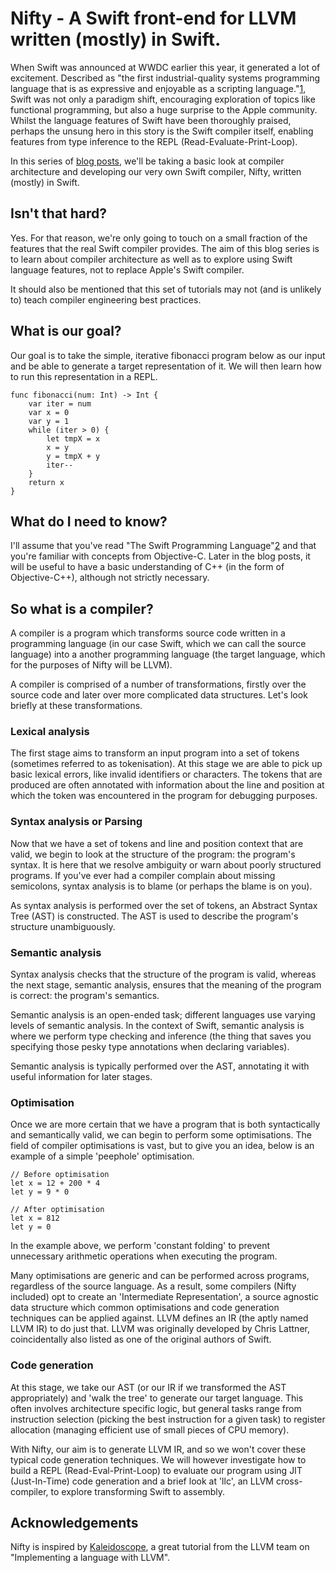 Nifty - A Swift front-end for LLVM written (mostly) in Swift.
=====

When Swift was announced at WWDC earlier this
year, it generated a lot of excitement.
Described as "the first industrial-quality
systems programming language that is as
expressive and enjoyable as a scripting
language."[1], Swift was not only a
paradigm shift, encouraging exploration of
topics like functional programming, but
also a huge surprise to the Apple community.
Whilst the language features of Swift have been
thoroughly praised, perhaps the unsung hero in
this story is the Swift compiler itself,
enabling features from type inference to the
REPL (Read-Evaluate-Print-Loop).

In this series of [blog posts][blog], we'll be taking a basic look at compiler
architecture and developing our very own Swift compiler, Nifty, written (mostly) in
Swift.

## Isn't that hard? ##

Yes. For that reason, we're only going to touch on a small fraction of the
features that the real Swift compiler provides. The aim of this blog series is
to learn about compiler architecture as well as to explore using Swift language
features, not to replace Apple's Swift compiler.

It should also be mentioned that this set of tutorials may not (and is unlikely
to) teach compiler engineering best practices.

## What is our goal? ##

Our goal is to take the simple, iterative fibonacci program below as our input
and be able to generate a target representation of it. We will then learn how to
run this representation in a REPL.

```
func fibonacci(num: Int) -> Int {
    var iter = num
    var x = 0
    var y = 1
    while (iter > 0) {
        let tmpX = x
        x = y
        y = tmpX + y
        iter--
    }
    return x
}
```

## What do I need to know? ##

I'll assume that you've read "The Swift Programming Language"[2] and
that you're familiar with concepts from Objective-C. Later in the blog posts,
it will be useful to have a basic understanding of C++ (in the form of
Objective-C++), although not strictly necessary.

## So what is a compiler? ##

A compiler is a program which transforms source code written in a programming
language (in our case Swift, which we can call the source language) into a
another programming language (the target language, which for the purposes of
Nifty will be LLVM).

A compiler is comprised of a number of transformations, firstly over the source
code and later over more complicated data structures. Let's look briefly at
these transformations.

### Lexical analysis ###

The first stage aims to transform an input program into a set of tokens (sometimes
referred to as tokenisation). At this stage we are able to pick up basic
lexical errors, like invalid identifiers or characters. The tokens that are
produced are often annotated with information about the line and
position at which the token was encountered in the program for debugging purposes.

### Syntax analysis or Parsing ###

Now that we have a set of tokens and line and position context that are valid,
we begin to look at the structure of the program: the program's syntax. It is
here that we resolve ambiguity or warn about poorly structured programs. If
you've ever had a compiler complain about missing semicolons, syntax analysis
is to blame (or perhaps the blame is on you).

As syntax analysis is performed over the set of tokens, an Abstract Syntax Tree
(AST) is constructed. The AST is used to describe the program's structure
unambiguously.

### Semantic analysis ###

Syntax analysis checks that the structure of the program is valid, whereas the
next stage, semantic analysis, ensures that the meaning of the program is
correct: the program's semantics.

Semantic analysis is an open-ended task; different languages use varying levels
of semantic analysis. In the context of Swift, semantic analysis is where we
perform type checking and inference (the thing that saves you specifying those pesky type
annotations when declaring variables).

Semantic analysis is typically performed over the AST, annotating it with useful
information for later stages.

### Optimisation ###

Once we are more certain that we have a program that is both syntactically and
semantically valid, we can begin to perform some optimisations. The field of
compiler optimisations is vast, but to give you an idea, below is an example of
a simple 'peephole' optimisation.

```
// Before optimisation
let x = 12 + 200 * 4 
let y = 9 * 0

// After optimisation
let x = 812
let y = 0
```

In the example above, we perform 'constant folding' to prevent unnecessary
arithmetic operations when executing the program.

Many optimisations are generic and can be performed across programs, regardless
of the source language. As a result, some compilers (Nifty included) opt to
create an 'Intermediate Representation', a source agnostic data structure which
common optimisations and code generation techniques can be applied against.
LLVM defines an IR (the aptly named LLVM IR) to do just that. LLVM was
originally developed by Chris Lattner, coincidentally also listed as one of the
original authors of Swift.

### Code generation ###

At this stage, we take our AST (or our IR if we transformed the AST
appropriately) and 'walk the tree' to generate our target language. This often
involves architecture specific logic, but general tasks range from instruction
selection (picking the best instruction for a given task) to register
allocation (managing efficient use of small pieces of CPU memory).

With Nifty, our aim is to generate LLVM IR, and so we won't cover these typical
code generation techniques. We will however investigate how to build a REPL
(Read-Eval-Print-Loop) to evaluate our program using JIT (Just-In-Time)
code generation and a brief look at 'llc', an LLVM cross-compiler, to explore
transforming Swift to assembly.

## Acknowledgements ##

Nifty is inspired by [Kaleidoscope][kaleidoscope], a great tutorial
from the LLVM team on "Implementing a language with LLVM".

[1]:  https://developer.apple.com/library/ios/documentation/Swift/Conceptual/Swift_Programming_Language/
[2]:   https://itunes.apple.com/gb/book/swift-programming-language/id881256329?mt=11
[kaleidoscope]: http://llvm.org/docs/tutorial/LangImpl1.html
[blog]: http://www.mitchellallison.com/blog/

